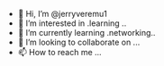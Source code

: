 - 👋 Hi, I’m @jerryveremu1
- 👀 I’m interested in .learning ..
- 🌱 I’m currently learning .networking..
- 💞️ I’m looking to collaborate on ...
- 📫 How to reach me ...

<!---
jerryveremu1/jerryveremu1 is a ✨ special ✨ repository because its `README.md` (this file) appears on your GitHub profile.
You can click the Preview link to take a look at your changes.
--->
